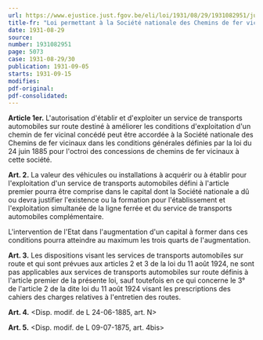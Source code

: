 ```yaml
---
url: https://www.ejustice.just.fgov.be/eli/loi/1931/08/29/1931082951/justel
title-fr: "Loi permettant à la Société nationale des Chemins de fer vicinaux et aux concessionnaires de lignes de tramways d'établir des services d'autobus destinés à améliorer les conditions d'exploitation de leurs lignes ferrées. (Errat., MB 16/09/1931, p. 5286) (NOTE : Abrogé pour la Communauté flamande par DCFL 2001-04-20/45, art. 70; En vigueur : indéterminée )"
date: 1931-08-29
source:
number: 1931082951
page: 5073
case: 1931-08-29/30
publication: 1931-09-05
starts: 1931-09-15
modifies:
pdf-original:
pdf-consolidated:
---
```


**Article 1er.** L'autorisation d'établir et d'exploiter un service de transports automobiles sur route destiné à améliorer les conditions d'exploitation d'un chemin de fer vicinal concédé peut être accordée à la Société nationale des Chemins de fer vicinaux dans les conditions générales définies par la loi du 24 juin 1885 pour l'octroi des concessions de chemins de fer vicinaux à cette société.

**Art. 2.** La valeur des véhicules ou installations à acquérir ou à établir pour l'exploitation d'un service de transports automobiles défini à l'article premier pourra être comprise dans le capital dont la Société nationale a dû ou devra justifier l'existence ou la formation pour l'établissement et l'exploitation simultanée de la ligne ferrée et du service de transports automobiles complémentaire.

L'intervention de l'Etat dans l'augmentation d'un capital à former dans ces conditions pourra atteindre au maximum les trois quarts de l'augmentation.

**Art. 3.** Les dispositions visant les services de transports automobiles sur route et qui sont prévues aux articles 2 et 3 de la loi du 11 août 1924, ne sont pas applicables aux services de transports automobiles sur route définis à l'article premier de la présente loi, sauf toutefois en ce qui concerne le 3° de l'article 2 de la dite loi du 11 août 1924 visant les prescriptions des cahiers des charges relatives à l'entretien des routes.

**Art. 4.** <Disp. modif. de L 24-06-1885, art. N>

**Art. 5.** <Disp. modif. de L 09-07-1875, art. 4bis>
